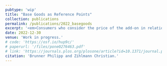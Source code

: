 ```yaml
---
pubtype: 'wip'
title: "Base Goods as Reference Points"
collection: publications
permalink: /publications/2022_basegoods
excerpt: '<em>Consumers who consider the price of the add-on in relation to the price of the previous base good purchase jeopardize the surplus of classical consumers.</em>'
date: 2022-12-30
venue: 'Work in progress.'
# code: 'https://osf.io/hup9c/'
# paperurl: '/files/pone0276463.pdf'
# link: 'https://journals.plos.org/plosone/article?id=10.1371/journal.pone.0276463'
citation: 'Brunner Philipp and Zihlmann Christian.'
---
```

